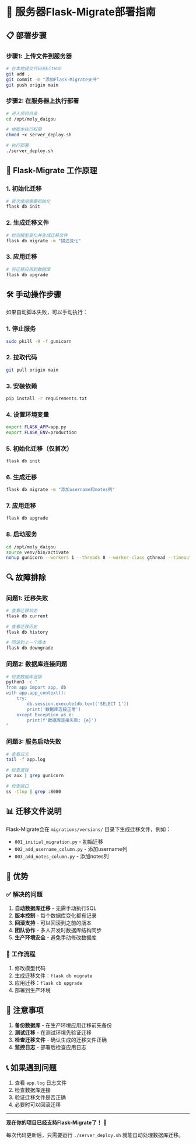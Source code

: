 # 🚀 服务器Flask-Migrate部署指南

## 📋 **部署步骤**

### **步骤1: 上传文件到服务器**
```bash
# 在本地提交代码到GitHub
git add .
git commit -m "添加Flask-Migrate支持"
git push origin main
```

### **步骤2: 在服务器上执行部署**
```bash
# 进入项目目录
cd /opt/moly_daigou

# 给脚本执行权限
chmod +x server_deploy.sh

# 执行部署
./server_deploy.sh
```

## 🔧 **Flask-Migrate 工作原理**

### **1. 初始化迁移**
```bash
# 首次使用需要初始化
flask db init
```

### **2. 生成迁移文件**
```bash
# 检测模型变化并生成迁移文件
flask db migrate -m "描述变化"
```

### **3. 应用迁移**
```bash
# 将迁移应用到数据库
flask db upgrade
```

## 🛠️ **手动操作步骤**

如果自动脚本失败，可以手动执行：

### **1. 停止服务**
```bash
sudo pkill -9 -f gunicorn
```

### **2. 拉取代码**
```bash
git pull origin main
```

### **3. 安装依赖**
```bash
pip install -r requirements.txt
```

### **4. 设置环境变量**
```bash
export FLASK_APP=app.py
export FLASK_ENV=production
```

### **5. 初始化迁移（仅首次）**
```bash
flask db init
```

### **6. 生成迁移**
```bash
flask db migrate -m "添加username和notes列"
```

### **7. 应用迁移**
```bash
flask db upgrade
```

### **8. 启动服务**
```bash
cd /opt/moly_daigou
source venv/bin/activate
nohup gunicorn --workers 1 --threads 8 --worker-class gthread --timeout 60 --keep-alive 5 --bind 0.0.0.0:8080 app:app > app.log 2>&1 &
```

## 🔍 **故障排除**

### **问题1: 迁移失败**
```bash
# 查看迁移状态
flask db current

# 查看迁移历史
flask db history

# 回滚到上一个版本
flask db downgrade
```

### **问题2: 数据库连接问题**
```bash
# 检查数据库连接
python3 -c "
from app import app, db
with app.app_context():
    try:
        db.session.execute(db.text('SELECT 1'))
        print('数据库连接正常')
    except Exception as e:
        print(f'数据库连接失败: {e}')
"
```

### **问题3: 服务启动失败**
```bash
# 查看日志
tail -f app.log

# 检查进程
ps aux | grep gunicorn

# 检查端口
ss -tlnp | grep :8080
```

## 📊 **迁移文件说明**

Flask-Migrate会在 `migrations/versions/` 目录下生成迁移文件，例如：
- `001_initial_migration.py` - 初始迁移
- `002_add_username_column.py` - 添加username列
- `003_add_notes_column.py` - 添加notes列

## 🎯 **优势**

### **✅ 解决的问题**
1. **自动数据库迁移** - 无需手动执行SQL
2. **版本控制** - 每个数据库变化都有记录
3. **回滚支持** - 可以回滚到之前的版本
4. **团队协作** - 多人开发时数据库结构同步
5. **生产环境安全** - 避免手动修改数据库

### **🔄 工作流程**
1. 修改模型代码
2. 生成迁移文件：`flask db migrate`
3. 应用迁移：`flask db upgrade`
4. 部署到生产环境

## 🚨 **注意事项**

1. **备份数据库** - 在生产环境应用迁移前先备份
2. **测试迁移** - 在测试环境先验证迁移
3. **检查迁移文件** - 确认生成的迁移文件正确
4. **监控日志** - 部署后检查应用日志

## 📞 **如果遇到问题**

1. 查看 `app.log` 日志文件
2. 检查数据库连接
3. 验证迁移文件是否正确
4. 必要时可以回滚迁移

---

**现在你的项目已经支持Flask-Migrate了！** 🎉

每次代码更新后，只需要运行 `./server_deploy.sh` 就能自动处理数据库迁移。
